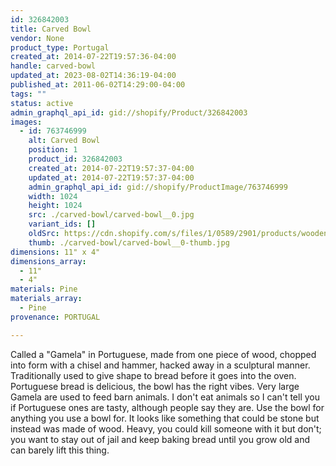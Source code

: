 ```yaml
---
id: 326842003
title: Carved Bowl
vendor: None
product_type: Portugal
created_at: 2014-07-22T19:57:36-04:00
handle: carved-bowl
updated_at: 2023-08-02T14:36:19-04:00
published_at: 2011-06-02T14:29:00-04:00
tags: ""
status: active
admin_graphql_api_id: gid://shopify/Product/326842003
images:
  - id: 763746999
    alt: Carved Bowl
    position: 1
    product_id: 326842003
    created_at: 2014-07-22T19:57:37-04:00
    updated_at: 2014-07-22T19:57:37-04:00
    admin_graphql_api_id: gid://shopify/ProductImage/763746999
    width: 1024
    height: 1024
    src: ./carved-bowl/carved-bowl__0.jpg
    variant_ids: []
    oldSrc: https://cdn.shopify.com/s/files/1/0589/2901/products/woodenbowl-mix.jpeg?v=1406073457
    thumb: ./carved-bowl/carved-bowl__0-thumb.jpg
dimensions: 11" x 4"
dimensions_array:
  - 11"
  - 4"
materials: Pine
materials_array:
  - Pine
provenance: PORTUGAL

---
```


Called a "Gamela" in Portuguese, made from one piece of wood, chopped into form with a chisel and hammer, hacked away in a sculptural manner. Traditionally used to give shape to bread before it goes into the oven. Portuguese bread is delicious, the bowl has the right vibes. Very large Gamela are used to feed barn animals. I don't eat animals so I can't tell you if Portuguese ones are tasty, although people say they are. Use the bowl for anything you use a bowl for. It looks like something that could be stone but instead was made of wood. Heavy, you could kill someone with it but don't; you want to stay out of jail and keep baking bread until you grow old and can barely lift this thing.